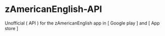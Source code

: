 # zAmericanEnglish-API
Unofficial ( API ) for the zAmericanEnglish app in [ Google play ] and [ App store ]
